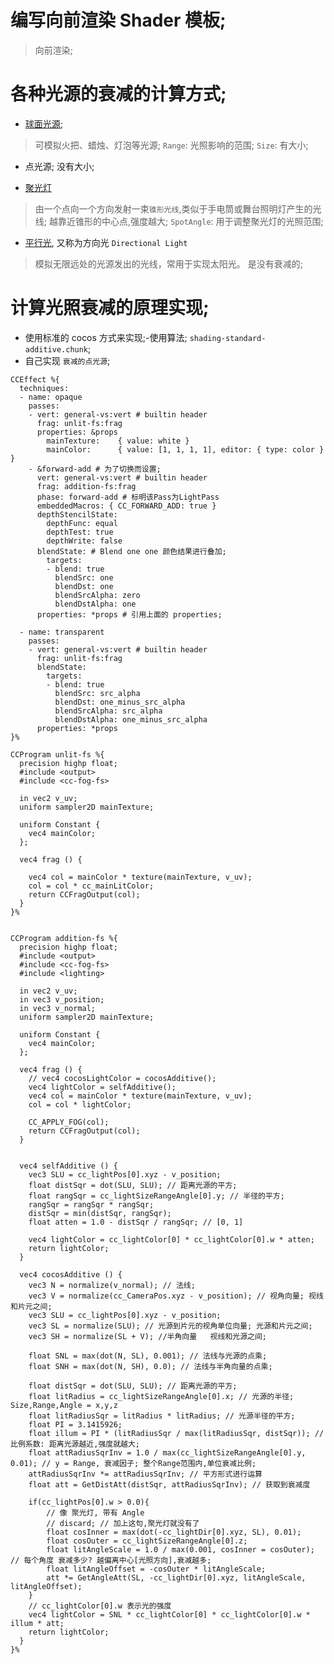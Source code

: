 # 编写向前渲染 Shader 模板;
> 向前渲染;

# 各种光源的衰减的计算方式;
* [球面光源](https://docs.cocos.com/creator/manual/zh/concepts/scene/light/lightType/sphere-light.html?h=%E5%85%89%E6%BA%90);
> 可模拟火把、蜡烛、灯泡等光源;
> `Range`: 光照影响的范围;
> `Size`: 有大小;

* 点光源; 没有大小;

* [聚光灯](https://docs.cocos.com/creator/manual/zh/concepts/scene/light/lightType/spot-light.html?h=%E5%85%89%E6%BA%90)  
> 由一个点向一个方向发射一束`锥形光线`,类似于手电筒或舞台照明灯产生的光线;
> 越靠近锥形的中心点,强度越大;
> `SpotAngle`: 用于调整聚光灯的光照范围;

* [平行光](https://docs.cocos.com/creator/manual/zh/concepts/scene/light/lightType/dir-light.html?h=%E5%85%89%E6%BA%90), 又称为方向光 `Directional Light`
> 模拟无限远处的光源发出的光线，常用于实现太阳光。
> 是没有衰减的;


# 计算光照衰减的原理实现;
* 使用标准的 cocos 方式来实现;-使用算法; `shading-standard-additive.chunk`;
* 自己实现 `衰减的点光源`;

```
CCEffect %{
  techniques:
  - name: opaque
    passes:
    - vert: general-vs:vert # builtin header
      frag: unlit-fs:frag
      properties: &props
        mainTexture:    { value: white }
        mainColor:      { value: [1, 1, 1, 1], editor: { type: color } }
    - &forward-add # 为了切换而设置;
      vert: general-vs:vert # builtin header
      frag: addition-fs:frag
      phase: forward-add # 标明该Pass为LightPass
      embeddedMacros: { CC_FORWARD_ADD: true }
      depthStencilState:
        depthFunc: equal
        depthTest: true
        depthWrite: false
      blendState: # Blend one one 颜色结果进行叠加;
        targets:
        - blend: true
          blendSrc: one
          blendDst: one
          blendSrcAlpha: zero
          blendDstAlpha: one
      properties: *props # 引用上面的 properties;

  - name: transparent
    passes:
    - vert: general-vs:vert # builtin header
      frag: unlit-fs:frag
      blendState:
        targets:
        - blend: true
          blendSrc: src_alpha
          blendDst: one_minus_src_alpha
          blendSrcAlpha: src_alpha
          blendDstAlpha: one_minus_src_alpha
      properties: *props
}%

CCProgram unlit-fs %{
  precision highp float;
  #include <output>
  #include <cc-fog-fs>

  in vec2 v_uv;
  uniform sampler2D mainTexture;

  uniform Constant {
    vec4 mainColor;
  };

  vec4 frag () {

    vec4 col = mainColor * texture(mainTexture, v_uv);
    col = col * cc_mainLitColor;
    return CCFragOutput(col);
  }
}%


CCProgram addition-fs %{
  precision highp float;
  #include <output>
  #include <cc-fog-fs>
  #include <lighting>

  in vec2 v_uv;
  in vec3 v_position;
  in vec3 v_normal;
  uniform sampler2D mainTexture;

  uniform Constant {
    vec4 mainColor;
  };

  vec4 frag () {
    // vec4 cocosLightColor = cocosAdditive();
    vec4 lightColor = selfAdditive();
    vec4 col = mainColor * texture(mainTexture, v_uv);
    col = col * lightColor;

    CC_APPLY_FOG(col);
    return CCFragOutput(col);
  }


  vec4 selfAdditive () {
    vec3 SLU = cc_lightPos[0].xyz - v_position;
    float distSqr = dot(SLU, SLU); // 距离光源的平方;
    float rangSqr = cc_lightSizeRangeAngle[0].y; // 半径的平方;
    rangSqr = rangSqr * rangSqr;
    distSqr = min(distSqr, rangSqr);
    float atten = 1.0 - distSqr / rangSqr; // [0, 1]

    vec4 lightColor = cc_lightColor[0] * cc_lightColor[0].w * atten;
    return lightColor;
  }

  vec4 cocosAdditive () {
    vec3 N = normalize(v_normal); // 法线;
    vec3 V = normalize(cc_CameraPos.xyz - v_position); // 视角向量; 视线和片元之间;
    vec3 SLU = cc_lightPos[0].xyz - v_position;
    vec3 SL = normalize(SLU); // 光源到片元的视角单位向量; 光源和片元之间;
    vec3 SH = normalize(SL + V); //半角向量   视线和光源之间;

    float SNL = max(dot(N, SL), 0.001); // 法线与光源的点乘;
    float SNH = max(dot(N, SH), 0.0); // 法线与半角向量的点乘;

    float distSqr = dot(SLU, SLU); // 距离光源的平方;
    float litRadius = cc_lightSizeRangeAngle[0].x; // 光源的半径; Size,Range,Angle = x,y,z
    float litRadiusSqr = litRadius * litRadius; // 光源半径的平方;
    float PI = 3.1415926;
    float illum = PI * (litRadiusSqr / max(litRadiusSqr, distSqr)); // 比例系数: 距离光源越近,强度就越大;
    float attRadiusSqrInv = 1.0 / max(cc_lightSizeRangeAngle[0].y, 0.01); // y = Range, 衰减因子; 整个Range范围内,单位衰减比例;
    attRadiusSqrInv *= attRadiusSqrInv; // 平方形式进行运算
    float att = GetDistAtt(distSqr, attRadiusSqrInv); // 获取到衰减度

    if(cc_lightPos[0].w > 0.0){
        // 像 聚光灯, 带有 Angle 
        // discard; // 加上这句,聚光灯就没有了
        float cosInner = max(dot(-cc_lightDir[0].xyz, SL), 0.01);
        float cosOuter = cc_lightSizeRangeAngle[0].z;
        float litAngleScale = 1.0 / max(0.001, cosInner = cosOuter); // 每个角度 衰减多少? 越偏离中心[光照方向],衰减越多;
        float litAngleOffset = -cosOuter * litAngleScale;
        att *= GetAngleAtt(SL, -cc_lightDir[0].xyz, litAngleScale, litAngleOffset);
    }
    // cc_lightColor[0].w 表示光的强度
    vec4 lightColor = SNL * cc_lightColor[0] * cc_lightColor[0].w * illum * att;
    return lightColor;
  }
}%
```  